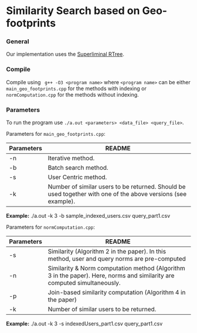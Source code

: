 # Similarity Search based on Geo-footprints

### General

Our implementation uses the [Superliminal RTree](https://superliminal.com/sources/#C_Code). 


### Compile

Compile using ``` g++ -O3 <program name>``` where ```<program name>``` can be either ```main_geo_footprints.cpp``` for the methods with indexing or ```normComputation.cpp``` for the methods without indexing.

### Parameters

To run the program use ```./a.out <parameters> <data_file> <query_file>```. 

Parameters for ```main_geo_footprints.cpp```:

| Parameters | README |
| ------ | ------ |
| -n | Iterative method.|
| -b | Batch search method.|
| -s | User Centric method.|
| -k | Number of similar users to be returned. Should be used together with one of the above versions (see example). |

**Example:** ./a.out -k 3 -b sample_indexed_users.csv query_part1.csv

Parameters for ```normComputation.cpp```:

| Parameters | README |
| ------ | ------ |
| -s | Similarity (Algorithm 2 in the paper). In this method, user and query norms are pre-computed|
| -n | Similarity & Norm computation method (Algorithm 3 in the paper). Here, norms and similarity are computed simultaneously.|
| -p | Join-based similarity computation (Algorithm 4 in the paper)|
| -k | Number of similar users to be returned. |

**Example:** ./a.out -k 3 -s indexedUsers_part1.csv query_part1.csv
